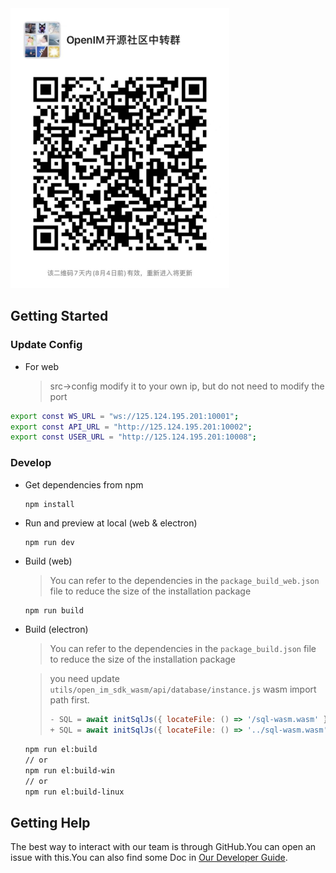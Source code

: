 <img src="https://github.com/OpenIMSDK/OpenIM-Docs/blob/main/docs/images/WechatIMG20.jpeg" alt="image" style="width: 350px; " />

## Getting Started

### Update Config

- For web
  > src->config
  > modify it to your own ip, but do not need to modify the port

```bash
export const WS_URL = "ws://125.124.195.201:10001";
export const API_URL = "http://125.124.195.201:10002";
export const USER_URL = "http://125.124.195.201:10008";
```

### Develop

- Get dependencies from npm

  ```bash
  npm install
  ```

- Run and preview at local (web & electron)

  ```
  npm run dev

  ```

- Build (web)

  > You can refer to the dependencies in the `package_build_web.json` file to reduce the size of the installation package

  ```
  npm run build
  ```

- Build (electron)

  > You can refer to the dependencies in the `package_build.json` file to reduce the size of the installation package

  > you need update `utils/open_im_sdk_wasm/api/database/instance.js` wasm import path first.
  >
  > ```javascript
  > - SQL = await initSqlJs({ locateFile: () => '/sql-wasm.wasm' });
  > + SQL = await initSqlJs({ locateFile: () => '../sql-wasm.wasm' });
  > ```

  ```bash
  npm run el:build
  // or
  npm run el:build-win
  // or
  npm run el:build-linux
  ```

## Getting Help

The best way to interact with our team is through GitHub.You can open an issue with this.You can also find some Doc in [Our Developer Guide](https://doc.rentsoft.cn/).
